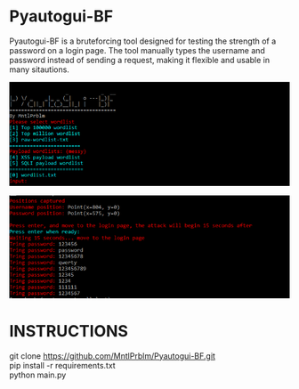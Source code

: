 # Pyautogui-BF
Pyautogui-BF is a bruteforcing tool designed for testing the strength of a password on a login page. The tool manually types the username and password instead of sending a request, making it flexible and usable in many sitautions.

![alt text](https://github.com/MntlPrblm/Pyautogui-BF/blob/main/screenshots/Pyautogui-bf.PNG)

![alt text](https://github.com/MntlPrblm/Pyautogui-BF/blob/main/screenshots/Pyautogui-bf1.PNG)

# INSTRUCTIONS  
git clone https://github.com/MntlPrblm/Pyautogui-BF.git  
pip install -r requirements.txt  
python main.py  
